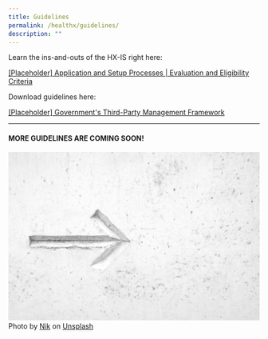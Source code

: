 ```yaml
---
title: Guidelines
permalink: /healthx/guidelines/
description: ""
---
```

Learn the ins-and-outs of the HX-IS right here:

[[Placeholder] Application and Setup Processes | Evaluation and Eligibility Criteria](/files/hx-is_applicationprocessevaluation&eligibilitycriteria.pdf)

Download guidelines here: 

[[Placeholder] Government's Third-Party Management Framework](/files/key-policies-third-party-framework.pdf)

--- 

#### MORE GUIDELINES ARE COMING SOON!
![](/images/Test%20Images/nik-magpyhro0aa-unsplash.jpeg)
Photo by [Nik](https://unsplash.com/@helloimnik?utm_source=unsplash&utm_medium=referral&utm_content=creditCopyText) on [Unsplash](https://unsplash.com/photos/MAgPyHRO0AA?utm_source=unsplash&utm_medium=referral&utm_content=creditCopyText)